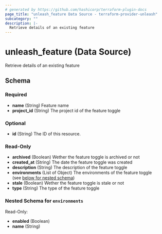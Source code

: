 ```yaml
---
# generated by https://github.com/hashicorp/terraform-plugin-docs
page_title: "unleash_feature Data Source - terraform-provider-unleash"
subcategory: ""
description: |-
  Retrieve details of an existing feature
---
```


# unleash_feature (Data Source)

Retrieve details of an existing feature



<!-- schema generated by tfplugindocs -->
## Schema

### Required

- **name** (String) Feature name
- **project_id** (String) The project id of the feature toggle

### Optional

- **id** (String) The ID of this resource.

### Read-Only

- **archived** (Boolean) Wether the feature toggle is archived or not
- **created_at** (String) The date the feature toggle was created
- **description** (String) The description of the feature toggle
- **environments** (List of Object) The environments of the feature toggle (see [below for nested schema](#nestedatt--environments))
- **stale** (Boolean) Wether the feature toggle is stale or not
- **type** (String) The type of the feature toggle

<a id="nestedatt--environments"></a>
### Nested Schema for `environments`

Read-Only:

- **enabled** (Boolean)
- **name** (String)



